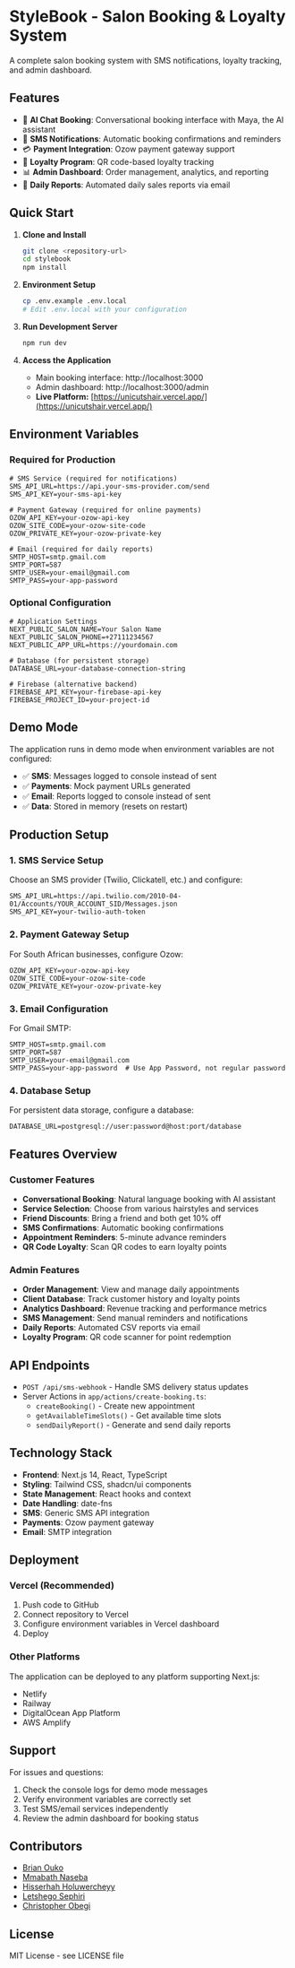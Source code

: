 # StyleBook - Salon Booking & Loyalty System

A complete salon booking system with SMS notifications, loyalty tracking, and admin dashboard.

## Features

- 🤖 **AI Chat Booking**: Conversational booking interface with Maya, the AI assistant
- 📱 **SMS Notifications**: Automatic booking confirmations and reminders
- 💳 **Payment Integration**: Ozow payment gateway support
- 🎯 **Loyalty Program**: QR code-based loyalty tracking
- 📊 **Admin Dashboard**: Order management, analytics, and reporting
- 📧 **Daily Reports**: Automated daily sales reports via email

## Quick Start

1. **Clone and Install**
   ```bash
   git clone <repository-url>
   cd stylebook
   npm install
   ```

2. **Environment Setup**
   ```bash
   cp .env.example .env.local
   # Edit .env.local with your configuration
   ```

3. **Run Development Server**
   ```bash
   npm run dev
   ```

4. **Access the Application**
   - Main booking interface: http://localhost:3000
   - Admin dashboard: http://localhost:3000/admin
   - **Live Platform:** [https://unicutshair.vercel.app/](https://unicutshair.vercel.app/)

## Environment Variables

### Required for Production

```env
# SMS Service (required for notifications)
SMS_API_URL=https://api.your-sms-provider.com/send
SMS_API_KEY=your-sms-api-key

# Payment Gateway (required for online payments)
OZOW_API_KEY=your-ozow-api-key
OZOW_SITE_CODE=your-ozow-site-code
OZOW_PRIVATE_KEY=your-ozow-private-key

# Email (required for daily reports)
SMTP_HOST=smtp.gmail.com
SMTP_PORT=587
SMTP_USER=your-email@gmail.com
SMTP_PASS=your-app-password
```

### Optional Configuration

```env
# Application Settings
NEXT_PUBLIC_SALON_NAME=Your Salon Name
NEXT_PUBLIC_SALON_PHONE=+27111234567
NEXT_PUBLIC_APP_URL=https://yourdomain.com

# Database (for persistent storage)
DATABASE_URL=your-database-connection-string

# Firebase (alternative backend)
FIREBASE_API_KEY=your-firebase-api-key
FIREBASE_PROJECT_ID=your-project-id
```

## Demo Mode

The application runs in demo mode when environment variables are not configured:

- ✅ **SMS**: Messages logged to console instead of sent
- ✅ **Payments**: Mock payment URLs generated
- ✅ **Email**: Reports logged to console instead of sent
- ✅ **Data**: Stored in memory (resets on restart)

## Production Setup

### 1. SMS Service Setup

Choose an SMS provider (Twilio, Clickatell, etc.) and configure:

```env
SMS_API_URL=https://api.twilio.com/2010-04-01/Accounts/YOUR_ACCOUNT_SID/Messages.json
SMS_API_KEY=your-twilio-auth-token
```

### 2. Payment Gateway Setup

For South African businesses, configure Ozow:

```env
OZOW_API_KEY=your-ozow-api-key
OZOW_SITE_CODE=your-ozow-site-code
OZOW_PRIVATE_KEY=your-ozow-private-key
```

### 3. Email Configuration

For Gmail SMTP:

```env
SMTP_HOST=smtp.gmail.com
SMTP_PORT=587
SMTP_USER=your-email@gmail.com
SMTP_PASS=your-app-password  # Use App Password, not regular password
```

### 4. Database Setup

For persistent data storage, configure a database:

```env
DATABASE_URL=postgresql://user:password@host:port/database
```

## Features Overview

### Customer Features
- **Conversational Booking**: Natural language booking with AI assistant
- **Service Selection**: Choose from various hairstyles and services
- **Friend Discounts**: Bring a friend and both get 10% off
- **SMS Confirmations**: Automatic booking confirmations
- **Appointment Reminders**: 5-minute advance reminders
- **QR Code Loyalty**: Scan QR codes to earn loyalty points

### Admin Features
- **Order Management**: View and manage daily appointments
- **Client Database**: Track customer history and loyalty points
- **Analytics Dashboard**: Revenue tracking and performance metrics
- **SMS Management**: Send manual reminders and notifications
- **Daily Reports**: Automated CSV reports via email
- **Loyalty Program**: QR code scanner for point redemption

## API Endpoints

- `POST /api/sms-webhook` - Handle SMS delivery status updates
- Server Actions in `app/actions/create-booking.ts`:
  - `createBooking()` - Create new appointment
  - `getAvailableTimeSlots()` - Get available time slots
  - `sendDailyReport()` - Generate and send daily reports

## Technology Stack

- **Frontend**: Next.js 14, React, TypeScript
- **Styling**: Tailwind CSS, shadcn/ui components
- **State Management**: React hooks and context
- **Date Handling**: date-fns
- **SMS**: Generic SMS API integration
- **Payments**: Ozow payment gateway
- **Email**: SMTP integration

## Deployment

### Vercel (Recommended)

1. Push code to GitHub
2. Connect repository to Vercel
3. Configure environment variables in Vercel dashboard
4. Deploy

### Other Platforms

The application can be deployed to any platform supporting Next.js:
- Netlify
- Railway
- DigitalOcean App Platform
- AWS Amplify

## Support

For issues and questions:
1. Check the console logs for demo mode messages
2. Verify environment variables are correctly set
3. Test SMS/email services independently
4. Review the admin dashboard for booking status

## Contributors
- [Brian Ouko](https://github.com/WellBrian)
- [Mmabath Naseba](https://github.com/Mmabatho)
- [Hisserhah Holuwercheyy](https://github.com/holuwercheyy)
- [Letshego Sephiri](https://github.com/CaramelF)
- [Christopher Obegi](https://github.com/mechriz)

## License

MIT License - see LICENSE file
